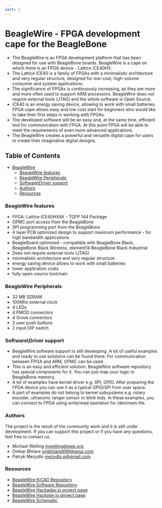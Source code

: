 ```yaml
---
sort: 1
---
```


# BeagleWire - FPGA development cape for the BeagleBone

- The BeagleWire is an FPGA development platform that has been designed for use with BeagleBone boards. BeagleWire is a cape on which there is an FPGA device - Lattice iCE40HX.
- The Lattice iCE40 is a family of FPGAs with a minimalistic architecture and very regular structure, designed for low-cost, high-volume consumer and system applications. 
- The significance of FPGAs is continuously increasing, as they are more and more often used to support ARM processors. BeagleWire does not require external tools (JTAG) and the whole software is Open Source.
- iCE40 is an energy saving device, allowing to work with small batteries. FPGA cape allows easy and low cost start for beginners who would like to take their first steps in working with FPGAs. 
- The developed software will be an easy and, at the same time, efficient tool for communication with FPGA. At this point FPGA will be able to meet the requirements of even more advanced applications. 
- The BeagleWire creates a powerful and versatile digital cape for users to create their imaginative digital designs.

## Table of Contents
- [BeagleWire](#)
  - [BeagleWire features](#beagleWire-features)
  - [BeagleWire Peripherals](#beagleWire-peripherals)
  - [Software\Driver support](#software\driver-support)
  - [Authors](#authors)
  - [Resources](#resources)

### BeagleWire features

- FPGA: Lattice iCE40HX4K - TQFP 144 Package
- GPMC port access from the BeagleBone
- SPI programming port from the BeagleBone
- 4 layer PCB optimized design to support maximum performance - for high bandwidth applications
- BeagleBoard optimized - compatible with BeagleBone Black, BeagleBone Black Wireless, element14 BeagleBone Black Industrial
- Does not require external tools (JTAG)
- minimalistic architecture and very regular structure
- energy saving device allows to work with small batteries
- lower application costs
- fully open-source toolchain

### BeagleWire Peripherals

- 32 MB SDRAM
- 100Mhz external clock
- 4 LEDs
- 4 PMOD connectors
- 4 Grove connectors
- 2 user push buttons
- 2 input DIP switch

### Software\Driver support

- BeagleWire software support is still developing. A lot of useful examples and ready to use solutions can be found there. For communication between FPGA and ARM, GPMC can be used. 
- This is an easy and efficient solution. BeagleWire software repository has special components for it. You can just map your logic in BeagleBone memory. 
- A lot of examples have kernel driver e.g. SPI, GPIO. After preparing the FPGA device you can use it as a typical GPIO/SPI from user space. 
- A part of examples do not belong to kernel subsystems e.g. rotary excoder, ultrasonic ranger sensor or blink leds. In these examples, you can connect to FPGA using write/read operation for /dev/mem file.

### Authors

The project is the result of the community work and it is still under development. If you can support this project or if you have any questions, feel free to contact us.
- Michael Welling mwelling@ieee.org
- Omkar Bhilare ombhilare999@gmai.com
- Patryk Mezydlo mezydlo.p@gmail.com

### Resources

- [BeagleWire KiCAD Repository](https://github.com/BeagleWire/beagle-wire)
- [BeagleWire Software Repository](https://github.com/BeagleWire/BeagleWire/tree/testing)
- [BeagleWire Hackaday.io project page](https://hackaday.io/project/20989-beaglewire)
- [BeagleWire Hackster.io project page](https://www.hackster.io/46021/beaglewire-566292)
- [BeagleWire Schematic](https://github.com/BeagleWire/beagle-wire/blob/master/plots/beagle-wire.pdf)